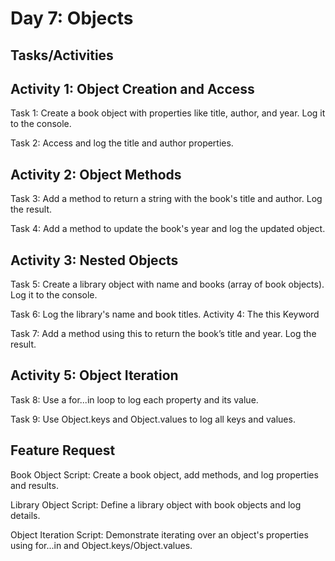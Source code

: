 # Day 7: Objects
## Tasks/Activities
## Activity 1: Object Creation and Access
Task 1: Create a book object with properties like title, author, and year. Log it to the console.

Task 2: Access and log the title and author properties.

## Activity 2: Object Methods
Task 3: Add a method to return a string with the book's title and author. Log the result.

Task 4: Add a method to update the book's year and log the updated object.

## Activity 3: Nested Objects
Task 5: Create a library object with name and books (array of book objects). Log it to the console.

Task 6: Log the library's name and book titles.
Activity 4: The this Keyword

Task 7: Add a method using this to return the book’s title and year. Log the result.

## Activity 5: Object Iteration
Task 8: Use a for...in loop to log each property and its value.

Task 9: Use Object.keys and Object.values to log all keys and values.

## Feature Request
Book Object Script: Create a book object, add methods, and log properties and results.

Library Object Script: Define a library object with book objects and log details.

Object Iteration Script: Demonstrate iterating over an object's properties using for...in and Object.keys/Object.values.